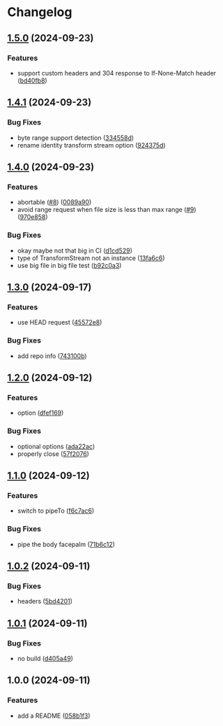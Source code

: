 # Changelog

## [1.5.0](https://github.com/storacha/unixfs-dl/compare/v1.4.1...v1.5.0) (2024-09-23)


### Features

* support custom headers and 304 response to If-None-Match header ([bd40fb8](https://github.com/storacha/unixfs-dl/commit/bd40fb8ed927373c9af1852f602bbd5ff6c43827))

## [1.4.1](https://github.com/storacha/unixfs-dl/compare/v1.4.0...v1.4.1) (2024-09-23)


### Bug Fixes

* byte range support detection ([334558d](https://github.com/storacha/unixfs-dl/commit/334558d4b143d0faaed1de2a5916731695823c27))
* rename identity transform stream option ([924375d](https://github.com/storacha/unixfs-dl/commit/924375dd5672571c7b388243b2a8c905de0b5175))

## [1.4.0](https://github.com/storacha/unixfs-dl/compare/v1.3.0...v1.4.0) (2024-09-23)


### Features

* abortable ([#8](https://github.com/storacha/unixfs-dl/issues/8)) ([0089a90](https://github.com/storacha/unixfs-dl/commit/0089a9063d7cf0113d3d28a0194bccb6a72c04ff))
* avoid range request when file size is less than max range ([#9](https://github.com/storacha/unixfs-dl/issues/9)) ([970e858](https://github.com/storacha/unixfs-dl/commit/970e85818e3584d99f527cbb09d0872b09b32455))


### Bug Fixes

* okay maybe not that big in CI ([d1cd529](https://github.com/storacha/unixfs-dl/commit/d1cd5299ff7667cbc5f0b84c23932897e20723f4))
* type of TransformStream not an instance ([13fa6c6](https://github.com/storacha/unixfs-dl/commit/13fa6c6c81d05b4b6e2f14195c5ecef018a6b7df))
* use big file in big file test ([b92c0a3](https://github.com/storacha/unixfs-dl/commit/b92c0a3bfeeb321a00829419caa361d8ba00482e))

## [1.3.0](https://github.com/storacha/unixfs-dl/compare/v1.2.0...v1.3.0) (2024-09-17)


### Features

* use HEAD request ([45572e8](https://github.com/storacha/unixfs-dl/commit/45572e8d5cc0f9e818e8c6de6ec809f308bdb7cd))


### Bug Fixes

* add repo info ([743100b](https://github.com/storacha/unixfs-dl/commit/743100b712fa86606282fb1f347b2ebb7c9aeaa6))

## [1.2.0](https://github.com/storacha/unixfs-dl/compare/v1.1.0...v1.2.0) (2024-09-12)


### Features

* option ([dfef169](https://github.com/storacha/unixfs-dl/commit/dfef169cf2f5011ec2a791231a4abc3572b77605))


### Bug Fixes

* optional options ([ada22ac](https://github.com/storacha/unixfs-dl/commit/ada22ac2cef62059ea6868fb67dcab4b82d3f7db))
* properly close ([57f2076](https://github.com/storacha/unixfs-dl/commit/57f20760547fc3b41ddae1afa03a1154ea72fec0))

## [1.1.0](https://github.com/storacha/unixfs-dl/compare/v1.0.2...v1.1.0) (2024-09-12)


### Features

* switch to pipeTo ([f6c7ac6](https://github.com/storacha/unixfs-dl/commit/f6c7ac688a983e48c18c5a65f4f08165276bff6f))


### Bug Fixes

* pipe the body facepalm ([71b6c12](https://github.com/storacha/unixfs-dl/commit/71b6c12a224b5bf473dccbf83d0a6f2c563deb1c))

## [1.0.2](https://github.com/storacha/unixfs-dl/compare/v1.0.1...v1.0.2) (2024-09-11)


### Bug Fixes

* headers ([5bd4201](https://github.com/storacha/unixfs-dl/commit/5bd4201112bca5ac330e17f7b0e9c98cf1bfb795))

## [1.0.1](https://github.com/storacha/unixfs-dl/compare/v1.0.0...v1.0.1) (2024-09-11)


### Bug Fixes

* no build ([d405a49](https://github.com/storacha/unixfs-dl/commit/d405a49eba6df5467b48184701294a458e4aa673))

## 1.0.0 (2024-09-11)


### Features

* add a README ([058b1f3](https://github.com/storacha/unixfs-dl/commit/058b1f3092fb18b6b27481334d9a06c0c93ed20c))
